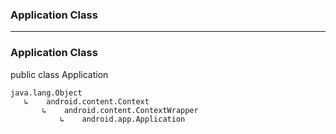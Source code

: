 ### Application Class

------------------------------------------------

### Application Class

public class Application 

```
java.lang.Object
   ↳	android.content.Context
 	   ↳	android.content.ContextWrapper
 	 	   ↳	android.app.Application
```
